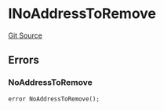 # INoAddressToRemove
[Git Source](https://github.com/thrackle-io/tron/blob/54f7f9441857e3c2c8f186b9d669a05f288b8209/src/common/IErrors.sol)


## Errors
### NoAddressToRemove

```solidity
error NoAddressToRemove();
```

